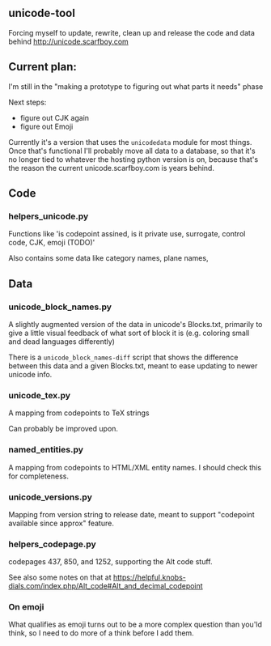 ## unicode-tool

Forcing myself to update, rewrite, clean up and release the code and data behind http://unicode.scarfboy.com


## Current plan:

I'm still in the "making a prototype to figuring out what parts it needs" phase

Next steps:
- figure out CJK again
- figure out Emoji

Currently it's a version that uses the `unicodedata` module for most things. 
Once that's functional I'll probably move all data to a database, so that it's no longer tied to whatever the hosting python version is on, because that's the reason the current unicode.scarfboy.com is years behind.


## Code

### helpers_unicode.py

Functions like 'is codepoint assined, is it private use, surrogate, control code, CJK, emoji (TODO)'

Also contains some data like category names, plane names, 


## Data

### unicode_block_names.py

A slightly augmented version of the data in unicode's Blocks.txt, primarily to give a little visual feedback of what sort of block it is (e.g. coloring small and dead languages differently)

There is a `unicode_block_names-diff` script that shows the difference between this data and a given Blocks.txt, meant to ease updating to newer unicode info.


### unicode_tex.py

A mapping from codepoints to TeX strings

Can probably be improved upon.


### named_entities.py

A mapping from codepoints to HTML/XML entity names.
I should check this for completeness.


### unicode_versions.py

Mapping from version string to release date, meant to support "codepoint available since approx" feature.


### helpers_codepage.py

codepages 437, 850, and 1252,  supporting the Alt code stuff.

See also some notes on that at https://helpful.knobs-dials.com/index.php/Alt_code#Alt_and_decimal_codepoint  


### On emoji

What qualifies as emoji turns out to be a more complex question than you'ld think, so I need to do more of a think before I add them.

